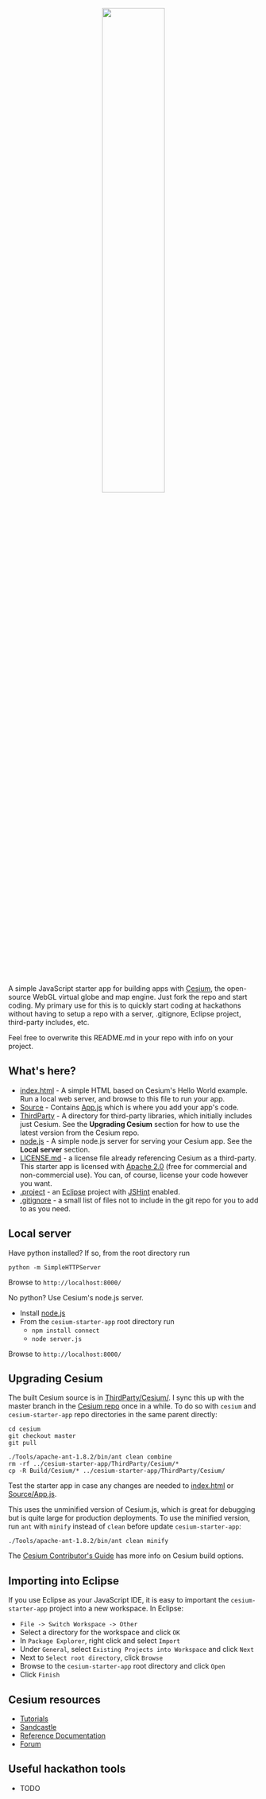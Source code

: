 <p align="center">
<a href="http://cesium.agi.com/">
<img src="https://github.com/AnalyticalGraphicsInc/cesium/wiki/logos/Cesium_Logo_Color.jpg" width="50%" />
</a>
</p>

A simple JavaScript starter app for building apps with [Cesium](http://cesium.agi.com/), the open-source WebGL virtual globe and map engine.  Just fork the repo and start coding.  My primary use for this is to quickly start coding at hackathons without having to setup a repo with a server, .gitignore, Eclipse project, third-party includes, etc.

Feel free to overwrite this README.md in your repo with info on your project.

What's here?
------------

* [index.html](index.html) - A simple HTML based on Cesium's Hello World example.  Run a local web server, and browse to this file to run your app.
* [Source](Source/) - Contains [App.js](Source/App.js) which is where you add your app's code.
* [ThirdParty](ThirdParty/) - A directory for third-party libraries, which initially includes just Cesium.  See the **Upgrading Cesium** section for how to use the latest version from the Cesium repo.
* [node.js](node.js) - A simple node.js server for serving your Cesium app.  See the **Local server** section.
* [LICENSE.md](LICENSE.md) - a license file already referencing Cesium as a third-party.  This starter app is licensed with [Apache 2.0](http://www.apache.org/licenses/LICENSE-2.0.html) (free for commercial and non-commercial use).  You can, of course, license your code however you want.
* [.project](.project) - an [Eclipse](TODO) project with [JSHint](TODO) enabled.
* [.gitignore](.gitignore) - a small list of files not to include in the git repo for you to add to as you need.

Local server
------------

Have python installed?  If so, from the root directory run
```
python -m SimpleHTTPServer
```
Browse to `http://localhost:8000/`

No python?  Use Cesium's node.js server.

* Install [node.js](http://nodejs.org/)
* From the `cesium-starter-app` root directory run
   * `npm install connect`
   * `node server.js`

Browse to `http://localhost:8000/`

Upgrading Cesium
----------------

The built Cesium source is in [ThirdParty/Cesium/](ThirdParty/Cesium/).  I sync this up with the master branch in the [Cesium repo](https://github.com/AnalyticalGraphicsInc/cesium) once in a while.  To do so with `cesium` and `cesium-starter-app` repo directories in the same parent directly:
```
cd cesium
git checkout master
git pull

./Tools/apache-ant-1.8.2/bin/ant clean combine
rm -rf ../cesium-starter-app/ThirdParty/Cesium/*
cp -R Build/Cesium/* ../cesium-starter-app/ThirdParty/Cesium/
```
Test the starter app in case any changes are needed to [index.html](index.html) or [Source/App.js](Source/App.js).

This uses the unminified version of Cesium.js, which is great for debugging but is quite large for production deployments.  To use the minified version, run `ant` with `minify` instead of `clean` before update `cesium-starter-app`:
```
./Tools/apache-ant-1.8.2/bin/ant clean minify
```
The [Cesium Contributor's Guide](TODO) has more info on Cesium build options.

Importing into Eclipse
----------------------

If you use Eclipse as your JavaScript IDE, it is easy to important the `cesium-starter-app` project into a new workspace.  In Eclipse:
* `File -> Switch Workspace -> Other`
* Select a directory for the workspace and click `OK`
* In `Package Explorer`, right click and select `Import`
* Under `General`, select `Existing Projects into Workspace` and click `Next`
* Next to `Select root directory`, click `Browse`
* Browse to the `cesium-starter-app` root directory and click `Open`
* Click `Finish`

Cesium resources
----------------

* [Tutorials](TODO)
* [Sandcastle](TODO)
* [Reference Documentation](TODO)
* [Forum](TODO)

Useful hackathon tools
----------------------

* TODO